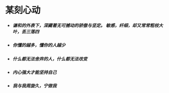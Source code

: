 # 某刻心动

- ##### 谦和的外表下，深藏著无可撼动的骄傲与坚定。 敏感，纤细，却又常常粗枝大叶，丢三落四

- ##### 你懂的越多，懂你的人越少

- ##### 什么都无法舍弃的人，什么都无法改变

- ##### 内心强大才能坚持自己

- ##### 我与我周旋久，宁做我

